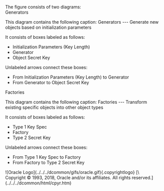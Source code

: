 <div>
The figure consists of two diagrams:

<div class="section">
Generators

This diagram contains the following caption:
<span class="bold">Generators</span> --- Generate new objects based on
initialization parameters

It consists of boxes labeled as follows:

-   Initialization Parameters (Key Length)
-   Generator
-   Object Secret Key

Unlabeled arrows connect these boxes:

-   From Initialization Parameters (Key Length) to Generator
-   From Generator to Object Secret Key

</div>
<!-- class="section" -->

<div class="section">
Factories

This diagram contains the following caption:
<span class="bold">Factories</span> --- Transform existing specific
objects into other object types

It consists of boxes labeled as follows:

-   Type 1 Key Spec
-   Factory
-   Type 2 Secret Key

Unlabeled arrows connect these boxes:

-   From Type 1 Key Spec to Factory
-   From Factory to Type 2 Secret Key

</div>
<!-- class="section" -->

</div>
<div class="footer">
![Oracle Logo](../../../dcommon/gifs/oracle.gif){.copyrightlogo} [\
<span class="copyrightlogo">Copyright © 1993, 2018,
Oracle and/or its affiliates. All rights reserved.</span>](../../../dcommon/html/cpyr.htm)

</div>
